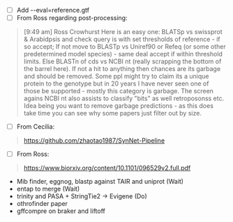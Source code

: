 - [ ] Add --eval=reference.gtf
- [ ] From Ross regarding post-processing:

> [9:49 am] Ross Crowhurst
> Here is an easy one: BLATSp vs swissprot & Arabidpsis and check query is with set thresholds of reference - if so accept; If not move to BLASTp vs Uniref90 or Refeq (or some other predetermined model species) - same deal accept if within threshold limits. Else BLASTn of cds vs NCBI nt (really scrapping the bottom of the barrel here). If not a hit to anything then chances are its garbage and should be removed. Some ppl might try to claim its a unique protein to the genotype but in 20 years I have never seen one of those be supported - mostly this category is garbage. The screen agains NCBI nt also assists to classify "bits" as well retroposonss etc. Idea being you want to remove garbage predictions - as this does take time you can see why some papers just filter out by size.

- [ ] From Cecilia:

> https://github.com/zhaotao1987/SynNet-Pipeline

- [ ] From Ross:

> https://www.biorxiv.org/content/10.1101/096529v2.full.pdf

- Mib finder, eggnog, blastp against TAIR and uniprot (Wait)
- entap to merge (Wait)
- trinity and PASA + StringTie2 -> Evigene (Do)
- othrofinder paper
- gffcompre on braker and liftoff
